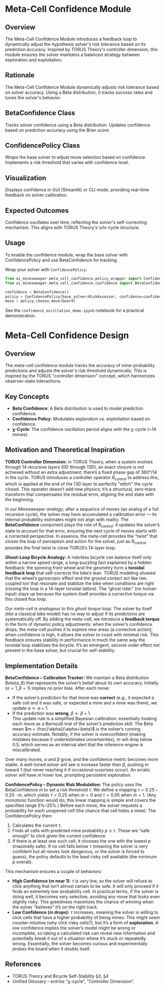 # Meta-Cell Confidence Module

## Overview
The Meta-Cell Confidence Module introduces a feedback loop to dynamically adjust the hypothesis solver's risk tolerance based on its prediction accuracy. Inspired by TORUS Theory's controller dimension, this module ensures the solver maintains a balanced strategy between exploration and exploitation.

## Rationale
The Meta-Cell Confidence Module dynamically adjusts risk tolerance based on solver accuracy. Using a Beta distribution, it tracks success rates and tunes the solver's behavior.

## BetaConfidence Class
Tracks solver confidence using a Beta distribution. Updates confidence based on prediction accuracy using the Brier score.

## ConfidencePolicy Class
Wraps the base solver to adjust move selection based on confidence. Implements a risk threshold that varies with confidence level.

## Visualization
Displays confidence in GUI (Streamlit) or CLI mode, providing real-time feedback on solver calibration.

## Expected Outcomes
Confidence oscillates over time, reflecting the solver's self-correcting mechanism. This aligns with TORUS Theory's \\chi-cycle structure.

## Usage
To enable the confidence module, wrap the base solver with ConfidencePolicy and use BetaConfidence for tracking.

Wrap your solver with `ConfidencePolicy`:
```python
from ai_minesweeper.meta_cell_confidence.policy_wrapper import ConfidencePolicy
from ai_minesweeper.meta_cell_confidence.confidence import BetaConfidence

confidence = BetaConfidence()
policy = ConfidencePolicy(base_solver=RiskAssessor, confidence=confidence)
move = policy.choose_move(board)
```

See the `confidence_oscillation_demo.ipynb` notebook for a practical demonstration.

# Meta-Cell Confidence Design

## Overview
The meta-cell confidence module tracks the accuracy of mine-probability predictions and adjusts the solver's risk threshold dynamically. This is inspired by the TORUS "controller dimension" concept, which harmonizes observer-state interactions.

## Key Concepts
- **Beta Confidence**: A Beta distribution is used to model prediction confidence.
- **Confidence Policy**: Modulates exploration vs. exploitation based on confidence.
- **χ-Cycle**: The confidence oscillation period aligns with the χ-cycle (~14 moves).

## Motivation and Theoretical Inspiration

**TORUS Controller Dimension:** In TORUS Theory, when a system evolves through 14 recursive layers (0D through 13D), an exact closure is not achieved without an extra adjustment; there’s a fixed phase gap of 360°/14 in the cycle. TORUS introduces a controller operator $R_{\text{control}}$ to address this, which is applied at the end of the 13D layer to perfectly "stitch" the cycle closed. This operator doesn’t add new physics; it’s a structural, zero-trace transform that compensates the residual error, aligning the end state with the beginning. 

*In our Minesweeper analogy*, after a sequence of moves (an analog of a full recursion cycle), the solver may have accumulated a calibration error — its internal probability estimates might not align with reality. The **BetaConfidence** component plays the role of $R_{\text{control}}$: it updates the solver’s state to account for that error, ensuring the next cycle of moves starts with a corrected perspective. In essence, the meta-cell provides the “twist” that closes the loop of perception and action for the solver, just as $R_{\text{control}}$ provides the final twist to close TORUS’s 14-layer loop.

**Ghost-Loop Bicycle Analogy:** A riderless bicycle can balance itself only within a narrow speed range, a long-puzzling fact explained by a hidden feedback: the spinning front wheel and the geometry form a **toroidal feedback loop** that self-corrects the bike’s lean. TORUS modeling showed that the wheel’s gyroscopic effect and the ground contact act like two coupled tori that resonate and stabilize the bike when conditions are right (closing the loop in a 14-layer toroidal lattice). The “ghost rider” (no human input) stays up because the system itself provides a corrective torque via this closed flux loop. 

*Our meta-cell is analogous to this ghost torque loop.* The solver by itself (like a classical bike model) has no way to adjust if its predictions are systematically off. By adding the meta-cell, we introduce a **feedback torque** in the form of dynamic policy adjustments: when the solver’s confidence drops, the meta-cell pushes it to explore new areas (a corrective action); when confidence is high, it allows the solver to coast with minimal risk. This feedback ensures stability in performance in much the same way the toroidal loop stabilizes the bicycle. It’s an emergent, second-order effect not present in the base solver, but crucial for self-stability.

## Implementation Details

**BetaConfidence – Calibration Tracker:** We maintain a Beta distribution $Beta(\alpha, \beta)$ that represents the solver’s belief about its own accuracy. Initially $(\alpha=1, \beta=1)$ implies no prior bias. After each move:
- If the solver’s prediction for that move was **correct** (e.g., it expected a safe cell and it was safe, or expected a mine and a mine was there), we update $\alpha \leftarrow \alpha + 1$.
- If the prediction was **wrong**, $\beta \leftarrow \beta + 1$.  
This update rule is a simplified Bayesian calibration: essentially treating each move as a Bernoulli trial of the solver’s prediction skill. The Beta mean $m = \frac{\alpha}{\alpha+\beta}$ is the solver’s running accuracy estimate. Notably, if the solver is overconfident (making mistakes because it underestimates uncertainties), $m$ will drop below 0.5, which serves as an internal alert that the inference engine is miscalibrated.

Over many moves, $\alpha$ and $\beta$ grow, and the confidence metric becomes more stable. A well-tuned solver will see $\alpha$ increase faster than $\beta$, pushing $m$ toward 1 (but never reaching it if occasional surprises occur). An erratic solver will have $m$ hover low, prompting persistent exploration.

**ConfidencePolicy – Dynamic Risk Modulation:** The policy uses the BetaConfidence $m$ to set a risk threshold $\tau$. We define a mapping $\tau = 0.25 - 0.20 \cdot m$, which yields $\tau = 0.25$ when $m = 0$ and $\tau = 0.05$ when $m = 1$. (Any monotonic function would do; this linear mapping is simple and covers the specified range 5%–25%.) Before each move, the solver requests a probability for each unopened cell (the chance that cell hides a mine). The ConfidencePolicy then:

1. Calculates the current $\tau$.  
2. Finds all cells with predicted mine probability $p \le \tau$. These are “safe enough” to click given the current confidence.  
3. If there is at least one such cell, it chooses the one with the lowest $p$ (maximally safe). If *no* cell falls below $\tau$ (meaning the solver is very confident but all moves look dangerous, or the solver is forced to guess), the policy defaults to the least risky cell available (the minimum $p$ overall).

This mechanism ensures a couple of behaviors:
- **High Confidence (m near 1):** $\tau$ is very low, so the solver will refuse to click anything that isn’t almost certain to be safe. It will only proceed if it finds an extremely low-probability cell. In practical terms, if the solver is doing well, it becomes very selective, avoiding any move that looks even slightly risky. This greediness maximizes the chance of winning when the solver “believes” it’s on the right track.
- **Low Confidence (m drops):** $\tau$ increases, meaning the solver is willing to click cells that have a higher probability of being mines. This might seem counter-intuitive (why click risky cells?), but it’s a form of **exploration**. A low confidence implies the solver’s model might be wrong or incomplete, so taking a calculated risk can reveal new information and potentially break it out of a situation where it’s stuck or repeatedly wrong. Essentially, the solver becomes curious and experimentally probes the board when it doubts itself.

## References
- TORUS Theory and Bicycle Self-Stability §3, §4
- Unified Glossary – entries "χ-cycle", "Controller Dimension".
